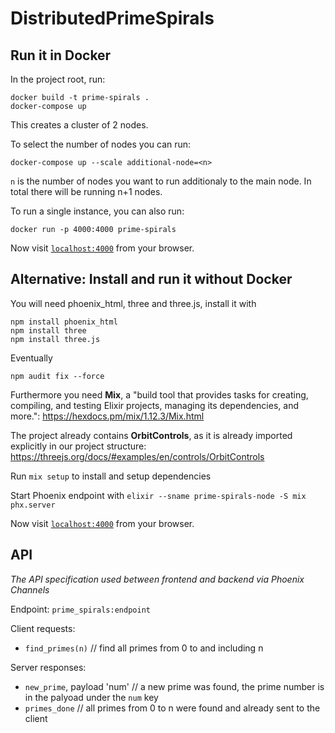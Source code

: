 # DistributedPrimeSpirals

## Run it in Docker

In the project root, run:
``` 
docker build -t prime-spirals .
docker-compose up
```
This creates a cluster of 2 nodes.

To select the number of nodes you can run:
```
docker-compose up --scale additional-node=<n>
``` 
`n` is the number of nodes you want to run additionaly to the main node. In total there will be running n+1 nodes.


To run a single instance, you can also run:
``` 
docker run -p 4000:4000 prime-spirals
```

Now visit [`localhost:4000`](http://localhost:4000) from your browser.

## Alternative: Install and run it without Docker

You will need phoenix_html, three and three.js, install it with

```
npm install phoenix_html
npm install three
npm install three.js
```

Eventually 
```
npm audit fix --force
```

Furthermore you need **Mix**, a "build tool that provides tasks for creating, compiling, and testing Elixir projects, managing its dependencies, and more.": https://hexdocs.pm/mix/1.12.3/Mix.html

The project already contains **OrbitControls**, as it is already imported explicitly in our project structure: https://threejs.org/docs/#examples/en/controls/OrbitControls

Run `mix setup` to install and setup dependencies

Start Phoenix endpoint with `elixir --sname prime-spirals-node -S mix phx.server`

Now visit [`localhost:4000`](http://localhost:4000) from your browser.




## API

*The API specification used between frontend and backend via Phoenix Channels*

Endpoint: `prime_spirals:endpoint`

Client requests: 
  - `find_primes(n)` // find all primes from 0 to and including n

Server responses: 
  - `new_prime`, payload 'num' // a new prime was found, the prime number is in the palyoad under the `num` key
  - `primes_done` // all primes from 0 to n were found and already sent to the client

